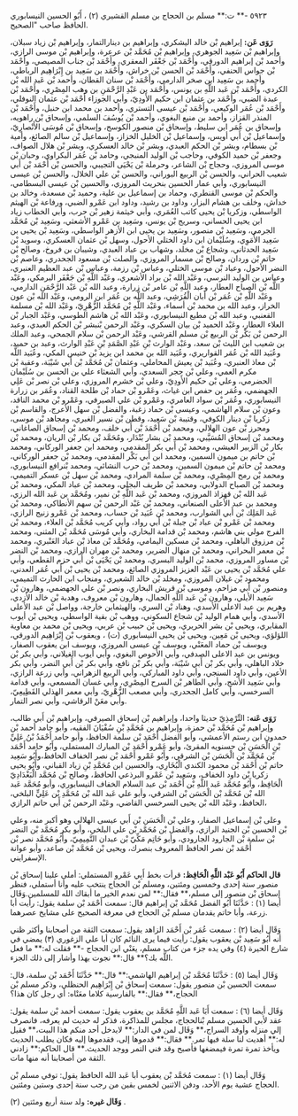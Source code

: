 ٥٩٢٣ -** ت:** مسلم بن الحجاج بن مسلم القشيري (٢) ، أَبُو الحسين النيسابوري الحافظ صاحب "الصحيح.

**رَوَى عَن:** إبراهيم بْن خالد اليشكري، وإبراهيم بن دينارالتمار، وإبراهيم بْن زياد سبلان، وإبراهيم بْن سَعِيد الجوهري، وإبراهيم بْن مُحَمَّد بْن عرعرة، وإبراهيم بْن موسى الرازي، وأحمد بْن إبراهيم الدورقي، وأَحْمَد بْن جَعْفَر المعقري، وأَحْمَد بْن جناب المصيصي، وأَحْمَد بْن جواس الحنفي، وأَحْمَد بْن الحسن بْن خراش، وأَحْمَد بن سَعِيد بن إِبْرَاهِيم الرباطي، وأحمد بن سَعِيد ابن صخر الدارمي، وأَحْمَد بْن سنان القطان، وأحمد بْن عَبد الله بْن الكردي، وأَحْمَد بْن عَبد اللَّهِ بن يونس، وأَحْمَد بن عَبْدِ الرَّحْمَنِ بن وهب المِصْرِي، وأَحْمَد بْن عبدة الضبي، وأَحْمَد بن عثمان ابن حكيم الأَودِيّ، وأبي الجوزاء أَحْمَد بْن عثمان النوفلي، وأَحْمَد بْن عُمَر الوكيعي، وأَحْمَد بْن عيسى التستري، وأحمد بن محمد ابن حنبل، وأَحْمَد بْن المنذر القزاز، وأحمد بن منيع البغوي، وأحمد بْن يُوسُفَ السلمي، وإسحاق بْن راهويه، وإسحاق بن عُمَر ابن سليط، وإسحاق بْن منصور الكوسج، وإسحاق بْن مُوسَى الأَنْصارِيّ، وإسماعيل بْن أَبي أويس، وإسماعيل بْن الخليل الخزاز، وإسماعيل بْن سالم الصائغ، وأمية بْن بسطام، وبشر بْن الحكم العبدي، وبشر بْن خالد العسكري، وبشر بْن هلال الصواف، وجعفر بْن حميد الكوفي، وحاجب بْن الوليد المنبجي، وحامد بْن عُمَر البكراوي، وحبان بْن موسى المروزي، وحجاج بْن الشاعر، وحرملة بْن يَحْيَى التجيبي، والحسن بْن أَحْمَد بْن أَبي شعيب الحراني، والحسن بْن الربيع البوراني، والحسن بْن علي الخلال، والحسن بْن عيسى النيسابوري، وأبي عمار الحسين بنحريث المروزي، والحسين بْن عيسى البسطامي، والحكم بْن موسى القنطري، وحماد بن إسماعيل بن علية، وحميد بْن مسعدة، وخالد بن خداش، وخلف بن هشام البزار، وداود بن رشيد، وداود ابن عَمْرو الضبي، ورفاعة بْن الهيثم الواسطي، وزكريا بْن يحيى كاتب العُمَري، وأبي خيثمة زهير بْن حرب، وأبي الخطاب زياد ابن يحيى الحساني، وسريج بْن يونس، وسَعِيد بن عَمْرو الأشعثي، وسَعِيد بْن مُحَمَّد الجرمي، وسَعِيد بْن منصور، وسَعِيد بن يحيى ابن الأزهر الواسطي، وسَعِيد بْن يحيى بن سَعِيد الأُمَوِي، وسُلَيْمان ابن داود الختلي الأحول، وسهل بْن عثمان العسكري، وسويد بْن سَعِيد الحدثاني، وشجاع بْن مخلد، وشهاب بن عباد العبدي، وشيبان بن فروخ، وصالح بْن حاتم بْن وردان، وصالح بْن مسمار المروزي، والصلت بْن مسعود الجحدري، وعاصم بْن النضر الأحول، وعباد بْن موسى الختلي، وعباس بْن رزمة، وعباس بْن عبد العظيم العنبري، وعباس بن الوليد النرسي، وعَبْد الله بْن براد الأشعري، وعَبْد اللَّهِ بْن جَعْفَر البرمكي، وعَبْد اللَّه بْن الصباح العطار، وعبد اللَّهِ بْن عامر بْن زرارة، وعبد الله بْن عَبْد الرَّحْمَنِ الدارمي، وعَبْد اللَّهِ بْن عُمَر بْن أبان الْقُرَشِي، وعبد اللَّه بن عُمَر ابن الرومي، وعَبْد الله بْن عون الخراز، وعبد الله بن محمد بْن أسماء، وعَبْد اللَّهِ بْن مُحَمَّد الزُّهْرِيّ، وعَبْد الله بْن مسلمة القعنبي، وعبد الله بْن مطيع النيسابوري، وعَبْد الله بْن هاشم الطوسي، وعَبْد الجبار بْن العلاء العطار، وعَبْد الحميد بْن بيان السكري، وعَبْد الرحمن بْنبشر بْن الحكم العبدي، وعبد الرحمن بْن بَكْر بْن الربيع بْن مسلم القرشي، وعَبْد الرحمن بْن سلام الجمحي، وعبد الملك بن شعيب ابن الليث بْن سعد، وعَبْد الوارث بْنِ عَبْدِ الصَّمَدِ بْنِ عَبْدِ الوارث، وعبد بن حميد، وعُبَيد الله بْن عُمَر القواريري، وعُبَيد الله بن محمد ابن يزيد بْن خنيس المكي، وعُبَيد اللَّه بْن معاذ العنبري، وعُبَيد بْن يعيش المحاملي، وعثمان بْن مُحَمَّد بْن أَبي شَيْبَة، وعقبة بْن مكرم العمي، وعلي بْن حجر السعدي، وأبي الشعثاء علي بن الحسن بن سُلَيْمان الحضرمي، وعلي بْن حكيم الأَودِيّ، وعلي بْن خشرم المروزي، وعلي بْن نصر بْن عَلِي الجهضمي، وعُمَر بن حفص ابن غياث، وعَمْرو بْن حماد بْن طلحة القناد، وعُمَر بن زرارة النيسابوري، وعُمَر بْن سواد العامري، وعَمْرو بْن علي الصيرفي، وعَمْرو بْن محمد الناقد، وعون بْن سلام الهاشمي، وعيسى بْن حماد زغبة، والفضل بْن سهل الأعرج، والقاسم بْن زكريا بْن دينار الكوفي، وقتيبة بْن سَعِيد، وقطن بْن نسير الغبري، ومجاهد بْن موسى، ومحرز بْن عون الهلالي، ومحمد بْن أَحْمَدَ بْن أَبي خلف، ومحمد بْن إسحاق الصاغاني، ومحمد بْن إسحاق المُسَيَّبي، ومحمد بْن بشار بُنْدَار، ومُحَمَّد بْن بكار بْن الريان، ومحمد بْن بكار بْن الزبير العيشي، ومحمد بْن أَبي بكر المقدمي، ومحمد ابن جعفر الوركاني، ومحمد بْن حاتم بن ميمون السمين، ومحمد ابن أَبي بَكْر المقدمي، ومحمد بْن جعفر الوركاني، ومحمد بْن حاتم بْن ميمون السمين، ومحمد بْن حرب النشائي، ومحمد بْنرافع النيسابوري، ومحمد بْن رمح المِصْرِي، ومحمد بْن سلمة المرادي، ومحمد بْن سهل بْن عسكر التميمي، ومحمد بْن الصباح الدولابي، ومحمد بْن طريف البجلي، ومحمد بْن عباد المكي، ومحمد بْن عَبد الله بْن قهزاذ المروزي، ومحمد بْن عَبد اللَّهِ بْن نمير، ومُحَمَّد بن عَبد الله الرزي، ومحمد بن عبد الأعلى الصنعاني، ومحمد بْن عَبْد الرحمن بْن سهم الأنطاكي، ومحمد بْن عَبد المَلِك بْن أَبي الشوارب، ومحمد بْن عُبَيد بْن حساب، ومحمد بْن عَمْرو زنيج الرازي، ومحمد بْن عَمْرو بْن عباد بْن جبلة بْن أَبي رواد، وأبي كريب مُحَمَّد بْن العلاء، ومحمد بْن الفرج مولي بني هاشم، ومحمد بْن قدامة البخاري، وأبي مُوسَى مُحَمَّد بْن المثنى، ومحمد بْن مرزوق الباهلي، ومحمد بْن مسكين اليمامي، ومُحَمَّد بْن معاذ بْن عباد العَنْبري، ومحمد بْن معمر البحراني، ومحمد بْن منهال الضرير، ومحمد بْن مهران الرازي، ومحمد بْن النضر بْن مساور المروزي، محمد بْن الوليد البسري، ومحمد بْن يَحْيَى بْن أَبي حزم القطعي، وأبي علي مُحَمَّد بْن يحيى بن عَبْد العزيز المروزي الصائغ، ومحمد بْن يحيى بْن أَبي عُمَر العدني، ومحمود بْن غيلان المروزي، ومخلد بْن خالد الشعيري، ومنجاب ابن الحارث التميمي، ومنصور بْن أَبي مزاحم، وموسى بْن قريش البخاري، ونصر بْن علي الجهضمي، وهارون بْن سَعِيد الأيلي، وهارون بْن عَبد اللَّهِ الحمال، وهارون بْن معروف، وهدبة بْن خالد الأزدي، وهريم بن عبد الاعلى الأسدي، وهناد بْن السري، والهيثمابن خارجة، وواصل بْن عبد الأعلى الأسدي، وأبي همام الوليد بْن شجاع السكوني، ووهب بْن بقية الواسطي، ويحيى بْن أيوب المقابري، ويحيى بْن بشر الحريري، ويحيى بْن حبيب بْن عربي، ويحيى بْن محمد بن معاوية اللؤلؤي، ويحيى بْن مَعِين، ويحيى بْن يحيى النيسابوري (ت) ، ويعقوب بْن إِبْرَاهِيم الدورقي، ويوسف بْن حماد المعَنْي، ويوسف بْن عيسى المروزي، ويوسف ابن يعقوب الصفار، ويونس بن عبد الاعلى الصدفي، وأبي الأَحوص البغوي، وأبي أيوب الغيلاني، وأبي بكر بْن خلاد الباهلي، وأبي بكر بْن أَبي شَيْبَة، وأبي بكر بْن نافع، وأبي بكر بْن أَبي النضر، وأبي بكر الأعين، وأبي داود السنجي، وأبي داود المباركي، وأبي الربيع الزهراني، وأبي زرعة الرازي، وأبي سَعِيد الأشج، وأبي الطاهر بْن السرح المِصْرِي، وأبي غسان المسمعي، وأبي قدامة السرخسي، وأبي كامل الجحدري، وأبي مصعب الزُّهْرِيّ، وأبي معمر الهذلي القَطِيعِيّ، وأبي معَنْ الرقاشي، وأبي نصر التمار.

**رَوَى عَنه:** التِّرْمِذِيّ حديثا واحدا، وإبراهيم بْن إسحاق الصيرفي، وإبراهيم بْن أَبي طالب، وإبراهيم بْن مُحَمَّد بْن حمزة، وإبراهيم بن مُحَمَّدِ بْنِ سُفْيَانَ الفقيه، وأبو حامد أحمد بْن حمدون ابن رستم الأعمشي، وأبو الفضل أَحْمَد بْن سلمة الحافظ، وأبو حامد أَحْمَدُ بْنُ عَلِيِّ بْنِ الْحَسَنِ بْن حسنويه المقرئ، وأبو عَمْرو أَحْمَد بْن المبارك المستملي، وأَبُو حامد أَحْمَد بْن مُحَمَّد بْن الْحَسَن بْن الشرقي، وأَبُو عَمْرو أَحْمَد بْن نصر الخفاف الحافظ،وأَبُو سَعِيد حاتم بْن أَحْمَد بْن محمود الكندي الْبُخَارِي، والحسين ابن مُحَمَّدِ بْنِ زياد القباني، وأَبُو يحيى زكريا بْن داود الخفاف، وسَعِيد بْن عَمْرو البرذعي الحافظ، وصالح بْن مُحَمَّد الْبَغْدَادِيّ الْحَافِظ، وأَبُو مُحَمَّد عَبد اللَّهِ بْن أَحْمَد بْن عبد السلام الخفاف النيسابوري، وأبو مُحَمَّد عَبد الله بْن مُحَمَّد بْن الْحَسَن بْن الشرقي، وأبو علي عَبد الله بْن مُحَمَّدِ بْن عَلِيٍّ البلخي، الحافظ، وعَبْد الله بْن يحيى السرخسي القاضي، وعَبْد الرحمن بْن أَبي حاتم الرازي،

وعلى بْن إسماعيل الصفار، وعلي بْن الْحَسَن بْن أَبي عيسى الهلالي وهو أكبر منه، وعلي بْن الحسين بْن الجنيد الرازي، والفضل بْن مُحَمَّد بْن علي البلخي، وأبو بكر مُحَمَّد بْن النضر بْن سلمة بْن الجارود الجارودي، وأبو حَاتِم مَكِّيّ بْن عبدان التَّمِيمِيّ، وأَبُو مُحَمَّد نصر بْن أَحْمَد بْن نصر الحافظ المعروف بنصرك، ويحيى بْن مُحَمَّد بْن صاعد، وأبو عوانة الإسفرايني.

**قال الحاكم أَبُو عَبْد اللَّهِ الْحَافِظ:** قرأت بخط أَبِي عَمْرو المستملي: أملى علينا إسحاق بْن منصور سنة إحدى وخمسين ومئتين، ومسلم بْن الحجاج ينتخب عليه وأنا أستملي، فنظر إسحاق بْن منصور إلى مسلم،** فقال:** لمن نعدم الخير ما أبقاك الله للمسلمين.وَقَال أيضا (١) : حَدَّثَنَا أَبُو الفضل مُحَمَّد بْن إبراهيم قال: سمعت أَحْمَد بْن سلمة يقول: رأيت أبا زرعة، وأبا حاتم يقدمان مسلم بْن الحجاج في معرفة الصحيح على مشايخ عصرهما.

وَقَال أيضا (٢) : سمعت عُمَر بْن أَحْمَد الزاهد يقول: سمعت الثقة من أصحابنا وأكثر ظني أنه أَبُو سَعِيد بْن يعقوب يقول: رأيت فيما يرى النائم كان أبا علي الزغوري (٣) يمضي في شارع الحيرة (٤) وفي يده جزء من كتاب مسلم، يعَنْي ابن الحجاج -** فقلت له:** ما فعل اللَّه بك؟** قال:** نجوت بهذا وأشار إلى ذلك الجزء.

وَقَال أيضا (٥) : حَدَّثَنَا مُحَمَّد بْن إبراهيم الهاشمي:** قال:** حَدَّثَنَا أَحْمَد بْن سلمة، قال: سمعت الحسين بْن منصور يقول: سمعت إسحاق بْن إِبْرَاهِيم الحنظلي، وذكر مسلم بْن الحجاج،** فقال:** بالفارسية كلاما معَنْاه: أي رجل كان هذا؟

وَقَال أيضا (٦) : سمعت أَبَا عَبد اللَّهِ مُحَمَّد بن يعقوب يقول: سمعت أحمد بْن سلمة يقول: عقد لأبي الحسين مسلم بْنالحجاج، مجلس للمذاكرة، فذكر له حديث لم يعرفه، فانصرف إلي منزله وأوقد السراج،** وَقَال لمن في الدار:** لايدخل أحد منكم هذا البيت،** فقيل له:** أهديت لنا سلة فيها تمر.** فقال:** قدموها إلى، فقدموها إليه فكان يطلب الحديث ويأخذ تمرة تمرة فيمضغها فأصبح وقد فني التمر ووجد الحديث.** قال الحاكم:** زادني الثقة من أصحابنا أنه منها مات.

وَقَال أيضا (١) : سمعت مُحَمَّد بْن يعقوب أبا عَبد الله الحافظ يقول: توفي مسلم بْن الحجاج عشية يوم الأحد، ودفن الاثنين لخمس بقين من رجب سنة إحدى وستين ومئتين.

**وَقَال غيره:** ولد سنة أربع ومئتين (٢) .
